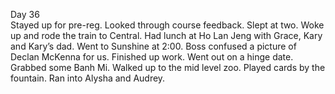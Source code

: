 Day 36  
Stayed up for pre-reg. Looked through course feedback. Slept at two. Woke up and rode the train to Central. Had lunch at Ho Lan Jeng with Grace, Kary and Kary’s dad. Went to Sunshine at 2:00. Boss confused a picture of Declan McKenna for us. Finished up work. Went out on a hinge date. Grabbed some Banh Mi. Walked up to the mid level zoo. Played cards by the fountain. Ran into Alysha and Audrey.
